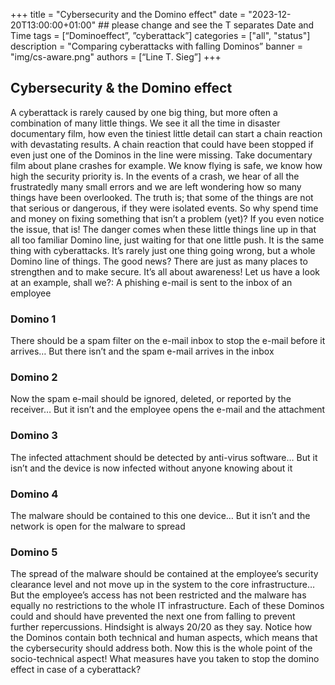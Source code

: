 +++
title = "Cybersecurity and the Domino effect"
date = "2023-12-20T13:00:00+01:00" ## please change and see the T separates Date and Time
tags = [“Dominoeffect”, ”cyberattack”]
categories = ["all", "status"]
description = "Comparing cyberattacks with falling Dominos”
banner = "img/cs-aware.png"
authors = [“Line T. Sieg”]
+++

## Cybersecurity & the Domino effect 

A cyberattack is rarely caused by one big thing, but more often a combination of many little things. We see it all the time in disaster documentary film, how even the tiniest little detail can start a chain reaction with devastating results. A chain reaction that could have been stopped if even just one of the Dominos in the line were missing. 
Take documentary film about plane crashes for example. We know flying is safe, we know how high the security priority is. In the events of a crash, we hear of all the frustratedly many small errors and we are left wondering how so many things have been overlooked. 
The truth is; that some of the things are not that serious or dangerous, if they were isolated events. So why spend time and money on fixing something that isn’t a problem (yet)? If you even notice the issue, that is!
The danger comes when these little things line up in that all too familiar Domino line, just waiting for that one little push. 
It is the same thing with cyberattacks. It’s rarely just one thing going wrong, but a whole Domino line of things. 
The good news? There are just as many places to strengthen and to make secure. It’s all about awareness! Let us have a look at an example, shall we?:
A phishing e-mail is sent to the inbox of an employee
 
### Domino 1
There should be a spam filter on the e-mail inbox to stop the e-mail before it arrives… But there isn’t and the spam e-mail arrives in the inbox

### Domino 2
Now the spam e-mail should be ignored, deleted, or reported by the receiver… But it isn’t and the employee opens the e-mail and the attachment

### Domino 3
The infected attachment should be detected by anti-virus software… But it isn’t and the device is now infected without anyone knowing about it

### Domino 4
The malware should be contained to this one device… But it isn’t and the network is open for the malware to spread

### Domino 5
The spread of the malware should be contained at the employee’s security clearance level and not move up in the system to the core infrastructure… But the employee’s access has not been restricted and the malware has equally no restrictions to the whole IT infrastructure. 
Each of these Dominos could and should have prevented the next one from falling to prevent further repercussions. Hindsight is always 20/20 as they say. 
Notice how the Dominos contain both technical and human aspects, which means that the cybersecurity should address both. Now this is the whole point of the socio-technical aspect!
What measures have you taken to stop the domino effect in case of a cyberattack? 

